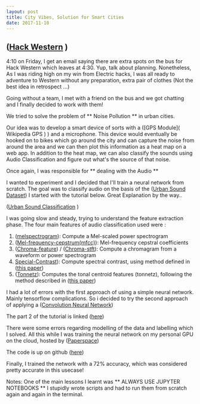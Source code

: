 ```yaml
---
layout: post
title: City Vibes, Solution for Smart Cities
date: 2017-11-18
---
```


## ([Hack Western](https://www.trentu.ca/) )

4:10 on Friday, I get an email saying there are extra spots on the bus for Hack Western which leaves at 4:30. 
Yup, talk about planning. Nonetheless, As I was riding high on my win from Electric hacks, I was all ready to adventure to Western
without any preparation, extra pair of clothes (Not the best idea in retrospect ...)

Going without a team, I met with a friend on the bus and we got chatting and I finally decided to work with them!

We tried to solve the problem of ** Noise Pollution ** in urban cities. 

Our idea was to develop a smart device of sorts with a ([GPS Module]( Wikipedia GPS ) ) and a microphone. This device would eventually 
be hooked on to bikes which go around the city and can capture the noise from around the area and we can then plot this information as a heat map on a web app. In addition to the heat map, we can also classify the sounds using Audio Classification and figure out what's the source of that noise. 

Once again, I was responsible for ** dealing with the Audio ** 

I wanted to experiment and I decided that I'll train a neural network from scratch. 
The goal was to classify audio on the basis of the ([Urban Sound Dataset](https://serv.cusp.nyu.edu/projects/urbansounddataset/))
I started with the tutorial below. Great Explanation by the way..

([Urban Sound Classification](https://aqibsaeed.github.io/2016-09-03-urban-sound-classification-part-1/) )

I was going slow and steady, trying to understand the feature extraction phase. 
The four main features of audio classification used were :
1) ([melspectrogram](https://librosa.github.io/librosa/generated/librosa.feature.melspectrogram.html)): Compute a Mel-scaled power spectrogram
2) ([Mel-frequency-cepstrum(mfcc)](https://en.wikipedia.org/wiki/Mel-frequency_cepstrum)): Mel-frequency cepstral coefficients
3) ([Chroma-feature](https://en.wikipedia.org/wiki/Chroma_feature)) / ([Chroma-stft](https://librosa.github.io/librosa/generated/librosa.feature.chroma_stft.html)): Compute a chromagram from a waveform or power spectrogram
4) [Special-Contrast](https://librosa.github.io/librosa/generated/librosa.feature.spectral_contrast.html)): Compute spectral contrast, using method defined in ([this paper](http://ieeexplore.ieee.org/document/1035731/))
5) ([Tonnetz](https://librosa.github.io/librosa/generated/librosa.feature.tonnetz.html)): Computes the tonal centroid features (tonnetz), following the method described in ([this paper](https://dl.acm.org/citation.cfm?id=1178727))

I had a lot of errors with the first approach of using a simple neural network. Mainly tensorflow complications. 
So i decided to try the second approach of applying a ([Convolution Neural Network](https://adeshpande3.github.io/adeshpande3.github.io/A-Beginner's-Guide-To-Understanding-Convolutional-Neural-Networks/))

The part 2 of the tutorial is linked ([here](https://aqibsaeed.github.io/2016-09-24-urban-sound-classification-part-2/))

There were some errors regarding modelling of the data and labelling which I solved. All this while I was training the neural network on my personal GPU on the cloud, hosted by ([Paperspace](https://www.paperspace.com/))

The code is up on github ([here](https://github.com/gotibhai/NoisePollutionDetection/tree/backend))

Finally, I trained the network with a 72% accuracy, which was considered pretty accurate in this usecase!

Notes: 
One of the main lessons I learnt was ** ALWAYS USE JUPYTER NOTEBOOKS ** 
I stupidly wrote scripts and had to run them from scratch again and again in the terminal. 




